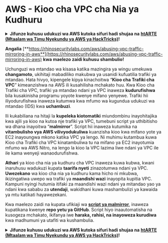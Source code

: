 # AWS - Kioo cha VPC cha Nia ya Kudhuru

<details>

<summary><strong>Jifunze kuhusu udukuzi wa AWS kutoka sifuri hadi shujaa na</strong> <a href="https://training.hacktricks.xyz/courses/arte"><strong>htARTE (Mtaalam wa Timu Nyekundu ya AWS ya HackTricks)</strong></a><strong>!</strong></summary>

Njia nyingine za kusaidia HackTricks:

* Ikiwa unataka kuona **kampuni yako ikionekana kwenye HackTricks** au **kupakua HackTricks kwa PDF** Angalia [**MIPANGO YA KUJIUNGA**](https://github.com/sponsors/carlospolop)!
* Pata [**bidhaa rasmi za PEASS & HackTricks**](https://peass.creator-spring.com)
* Gundua [**Familia ya PEASS**](https://opensea.io/collection/the-peass-family), mkusanyiko wetu wa [**NFTs**](https://opensea.io/collection/the-peass-family) za kipekee
* **Jiunge na** 💬 [**Kikundi cha Discord**](https://discord.gg/hRep4RUj7f) au kikundi cha [**telegram**](https://t.me/peass) au **tufuate** kwenye **Twitter** 🐦 [**@hacktricks_live**](https://twitter.com/hacktricks_live)**.**
* **Shiriki mbinu zako za udukuzi kwa kuwasilisha PRs kwa** [**HackTricks**](https://github.com/carlospolop/hacktricks) na [**HackTricks Cloud**](https://github.com/carlospolop/hacktricks-cloud) repos za github.

</details>

**Angalia** [**https://rhinosecuritylabs.com/aws/abusing-vpc-traffic-mirroring-in-aws**](https://rhinosecuritylabs.com/aws/abusing-vpc-traffic-mirroring-in-aws) **kwa maelezo zaidi kuhusu shambulio!**

Uchunguzi wa mtandao wa kisasa katika mazingira ya wingu umekuwa **changamoto**, ukihitaji mabadiliko makubwa ya usanidi kufuatilia trafiki ya mtandao. Hata hivyo, kipengele kipya kinachoitwa “**Kioo cha Trafiki cha VPC**” kimeanzishwa na AWS ili kusahilisha mchakato huu. Kwa Kioo cha Trafiki cha VPC, trafiki ya mtandao ndani ya VPC inaweza **kudurufishwa** bila kusakinisha programu yoyote kwenye mifano yenyewe. Trafiki hii iliyodurufishwa inaweza kutumwa kwa mfumo wa kugundua udukuzi wa mtandao (IDS) kwa **uchambuzi**.

Ili kukabiliana na hitaji la **kupeleka kiotomatiki** miundombinu inayohitajika kwa ajili ya kioo na kutoa nje trafiki ya VPC, tumebuni script ya uthibitisho wa dhana inayoitwa “**malmirror**”. Script hii inaweza kutumika na **vitambulisho vya AWS vilivyodukuliwa** kuanzisha kioo kwa mifano yote ya EC2 inayoungwa mkono katika VPC ya lengo. Ni muhimu kutambua kuwa Kioo cha Trafiki cha VPC kinatambuliwa tu na mifano ya EC2 inayotumia mfumo wa AWS Nitro, na lengo la kioo la VPC lazima liwe ndani ya VPC ile ile kama wenyeji wanaodurufishwa.

**Athari** ya kioo cha nia ya kudhuru cha VPC inaweza kuwa kubwa, kwani inaruhusu wadukuzi kupata **taarifa nyeti** zinazotumwa ndani ya VPC. **Uwezekano** wa kioo cha nia ya kudhuru kama hicho ni mkubwa, ikizingatiwa uwepo wa trafiki ya **maandishi wazi** inayopita kupitia VPC. Kampuni nyingi hutumia itifaki za maandishi wazi ndani ya mitandao yao ya ndani kwa sababu za **utendaji**, wakidhani kuwa mashambulizi ya kawaida ya mtu katikati hayawezekani.

Kwa maelezo zaidi na kupata ufikiaji wa [**script ya malmirror**](https://github.com/RhinoSecurityLabs/Cloud-Security-Research/tree/master/AWS/malmirror), inaweza kupatikana kwenye **repo yetu ya GitHub**. Script hiyo inaautomatisha na kusogeza mchakato, ikifanya iwe **haraka, rahisi, na inayoweza kurudiwa** kwa madhumuni ya utafiti wa kushambulia. 

<details>

<summary><strong>Jifunze kuhusu udukuzi wa AWS kutoka sifuri hadi shujaa na</strong> <a href="https://training.hacktricks.xyz/courses/arte"><strong>htARTE (Mtaalam wa Timu Nyekundu ya AWS ya HackTricks)</strong></a><strong>!</strong></summary>

Njia nyingine za kusaidia HackTricks:

* Ikiwa unataka kuona **kampuni yako ikionekana kwenye HackTricks** au **kupakua HackTricks kwa PDF** Angalia [**MIPANGO YA KUJIUNGA**](https://github.com/sponsors/carlospolop)!
* Pata [**bidhaa rasmi za PEASS & HackTricks**](https://peass.creator-spring.com)
* Gundua [**Familia ya PEASS**](https://opensea.io/collection/the-peass-family), mkusanyiko wetu wa [**NFTs**](https://opensea.io/collection/the-peass-family) za kipekee
* **Jiunge na** 💬 [**Kikundi cha Discord**](https://discord.gg/hRep4RUj7f) au kikundi cha [**telegram**](https://t.me/peass) au **tufuate** kwenye **Twitter** 🐦 [**@hacktricks_live**](https://twitter.com/hacktricks_live)**.**
* **Shiriki mbinu zako za udukuzi kwa kuwasilisha PRs kwa** [**HackTricks**](https://github.com/carlospolop/hacktricks) na [**HackTricks Cloud**](https://github.com/carlospolop/hacktricks-cloud) repos za github.

</details>
